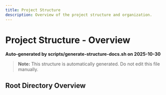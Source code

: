 ```yaml
---
title: Project Structure
description: Overview of the project structure and organization.
---
```


# Project Structure - Overview

<!-- markdownlint-disable-next-line MD036 -->
**Auto-generated by scripts/generate-structure-docs.sh on 2025-10-30**

> **Note:** This structure is automatically generated. Do not edit this file manually.

## Root Directory Overview

```plaintext
